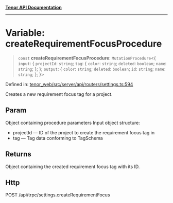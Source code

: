 [**Tenor API Documentation**](../../README.md)

***

# Variable: createRequirementFocusProcedure

> `const` **createRequirementFocusProcedure**: `MutationProcedure`\<\{ `input`: \{ `projectId`: `string`; `tag`: \{ `color`: `string`; `deleted`: `boolean`; `name`: `string`; \}; \}; `output`: \{ `color`: `string`; `deleted`: `boolean`; `id`: `string`; `name`: `string`; \}; \}\>

Defined in: [tenor\_web/src/server/api/routers/settings.ts:594](https://github.com/Apantli/Tenor/blob/b33873959b5093fc3e3d66ac4f230a78a6395bbd/tenor_web/src/server/api/routers/settings.ts#L594)

Creates a new requirement focus tag for a project.

## Param

Object containing procedure parameters
Input object structure:
- projectId — ID of the project to create the requirement focus tag in
- tag — Tag data conforming to TagSchema

## Returns

Object containing the created requirement focus tag with its ID.

## Http

POST /api/trpc/settings.createRequirementFocus
